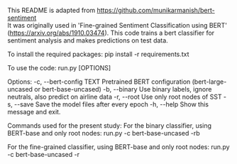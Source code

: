 This README is adapted from https://github.com/munikarmanish/bert-sentiment  
It was originally used in 'Fine-grained Sentiment Classification using BERT' (https://arxiv.org/abs/1910.03474).
This code trains a bert classifier for sentiment analysis and makes predictions on test data.

To install the required packages:
    pip install -r requirements.txt

To use the code: 
    run.py [OPTIONS]

  Options:
    -c, --bert-config TEXT  Pretrained BERT configuration (bert-large-uncased or bert-base-uncased)
    -b, --binary            Use binary labels, ignore neutrals, also predict on airline data
    -r, --root              Use only root nodes of SST
    -s, --save              Save the model files after every epoch
    -h, --help              Show this message and exit.

Commands used for the present study:
For the binary classifier, using BERT-base and only root nodes:
    run.py -c bert-base-uncased -rb

For the fine-grained classifier, using BERT-base and only root nodes:
    run.py -c bert-base-uncased -r

